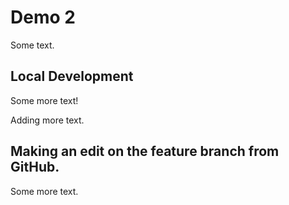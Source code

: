 # Demo 2

Some text.

## Local Development

Some more text!

Adding more text.


## Making an edit on the feature branch from GitHub.

Some more text. 
